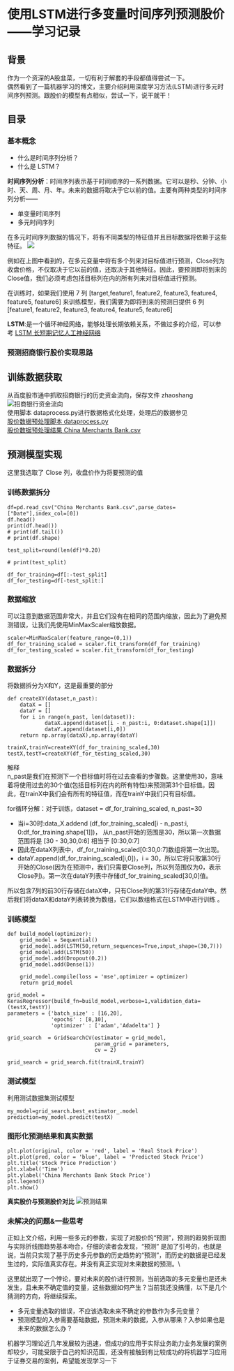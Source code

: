 # 使用LSTM进行多变量时间序列预测股价——学习记录
## 背景
作为一个资深的A股韭菜，一切有利于解套的手段都值得尝试一下。\
偶然看到了一篇机器学习的博文，主要介绍利用深度学习方法(LSTM)进行多元时间序列预测。跟股价的模型有点相似，尝试一下，说干就干！
## 目录
### 基本概念
* 什么是时间序列分析？
* 什么是 LSTM？

**时间序列分析**：时间序列表示基于时间顺序的一系列数据。它可以是秒、分钟、小时、天、周、月、年。未来的数据将取决于它以前的值。主要有两种类型的时间序列分析——
* 单变量时间序列
* 多元时间序列

在多元时间序列数据的情况下，将有不同类型的特征值并且目标数据将依赖于这些特征。
![](/pics/price.jpg)

例如在上图中看到的，在多元变量中将有多个列来对目标值进行预测，Close列为收盘价格，不仅取决于它以前的值，还取决于其他特征。因此，要预测即将到来的Close值，我们必须考虑包括目标列在内的所有列来对目标值进行预测。

在训练时，如果我们使用 7 列 [target,feature1, feature2, feature3, feature4, feature5, feature6] 来训练模型，我们需要为即将到来的预测日提供 6 列 [feature1, feature2, feature3, feature4, feature5, feature6]

**LSTM**:是一个循环神经网络，能够处理长期依赖关系，不做过多的介绍，可以参考 [LSTM 长短期记忆人工神经网络](https://baike.baidu.com/item/%E9%95%BF%E7%9F%AD%E6%9C%9F%E8%AE%B0%E5%BF%86%E4%BA%BA%E5%B7%A5%E7%A5%9E%E7%BB%8F%E7%BD%91%E7%BB%9C/17541107?fr=ge_ala)


### 预测招商银行股价实现思路
## 训练数据获取
从百度股市通中抓取招商银行的历史资金流向，保存文件 zhaoshang ![招商银行资金流向](/pics/history.jpg) \
使用脚本 dataprocess.py进行数据格式化处理，处理后的数据参见 \
[股价数据预处理脚本 dataprocess.py](/dataprocess.py) \
[股价数据预处理结果 China Merchants Bank.csv](/China%20Merchants%20Bank.csv)

## 预测模型实现
这里我选取了 Close 列，收盘价作为将要预测的值
### 训练数据拆分
 ```
df=pd.read_csv("China Merchants Bank.csv",parse_dates=["Date"],index_col=[0])
df.head()
print(df.head())
# print(df.tail())
# print(df.shape)

test_split=round(len(df)*0.20)

# print(test_split)

df_for_training=df[:-test_split]
df_for_testing=df[-test_split:]
 ```   

### 数据缩放
可以注意到数据范围非常大，并且它们没有在相同的范围内缩放，因此为了避免预测错误，让我们先使用MinMaxScaler缩放数据。

```
scaler=MinMaxScaler(feature_range=(0,1))
df_for_training_scaled = scaler.fit_transform(df_for_training)
df_for_testing_scaled = scaler.fit_transform(df_for_testing)
```

### 数据拆分
将数据拆分为X和Y，这是最重要的部分

```
def createXY(dataset,n_past):
    dataX = []
    dataY = []
    for i in range(n_past, len(dataset)):
            dataX.append(dataset[i - n_past:i, 0:dataset.shape[1]])
            dataY.append(dataset[i,0])
    return np.array(dataX),np.array(dataY)    

trainX,trainY=createXY(df_for_training_scaled,30)
testX,testY=createXY(df_for_testing_scaled,30)
```

解释 \
n_past是我们在预测下一个目标值时将在过去查看的步骤数。这里使用30，意味着将使用过去的30个值(包括目标列在内的所有特性)来预测第31个目标值。因此，在trainX中我们会有所有的特征值，而在trainY中我们只有目标值。

for循环分解：对于训练，dataset = df_for_training_scaled, n_past=30 
* 当i=30时:data_X.addend (df_for_training_scaled[i - n_past:i, 0:df_for_training.shape[1]])，
从n_past开始的范围是30，所以第一次数据范围将是 [30 - 30,30,0:6] 相当于 [0:30,0:7]
* 因此在dataX列表中，df_for_training_scaled[0:30,0:7]数组将第一次出现。
* dataY.append(df_for_training_scaled[i,0])，i = 30，所以它将只取第30行开始的Close(因为在预测中，我们只需要Close列，所以列范围仅为0，表示Close列)。第一次在dataY列表中存储df_for_training_scaled[30,0]值。

所以包含7列的前30行存储在dataX中，只有Close列的第31行存储在dataY中。然后我们将dataX和dataY列表转换为数组，它们以数组格式在LSTM中进行训练 。

### 训练模型

```
def build_model(optimizer):
    grid_model = Sequential()
    grid_model.add(LSTM(50,return_sequences=True,input_shape=(30,7)))
    grid_model.add(LSTM(50))
    grid_model.add(Dropout(0.2))
    grid_model.add(Dense(1))

    grid_model.compile(loss = 'mse',optimizer = optimizer)
    return grid_model

grid_model = KerasRegressor(build_fn=build_model,verbose=1,validation_data=(testX,testY))
parameters = {'batch_size' : [16,20],
              'epochs' : [8,10],
              'optimizer' : ['adam','Adadelta'] }

grid_search  = GridSearchCV(estimator = grid_model,
                            param_grid = parameters,
                            cv = 2)

grid_search = grid_search.fit(trainX,trainY)
```

### 测试模型
利用测试数据集测试模型
```
my_model=grid_search.best_estimator_.model
prediction=my_model.predict(testX)
```

### 图形化预测结果和真实数据

```
plt.plot(original, color = 'red', label = 'Real Stock Price')
plt.plot(pred, color = 'blue', label = 'Predicted Stock Price')
plt.title('Stock Price Prediction')
plt.xlabel('Time')
plt.ylabel('China Merchants Bank Stock Price')
plt.legend()
plt.show()

```

**真实股价与预测股价对比** 
![预测结果](/pics/pred_stock.jpg)

### 未解决的问题&一些思考
正如上文介绍，利用一些多元的参数，实现了对股价的“预测”，预测的趋势折现图与实际折线图趋势基本吻合，仔细的读者会发现，“预测” 是加了引号的，也就是说，当前只实现了基于历史多元参数的历史趋势的“预测”，而历史的数据是已经发生过的，实际值真实存在。并没有真正实现对未来数据的预测。\

这里就出现了一个悖论，要对未来的股价进行预测，当前选取的多元变量也是还未发生，且未来不确定值的变量，这些数据如何产生？当前我还没搞懂，以下是几个猜测的方向，将继续探索。

* 多元变量选取的错误，不应该选取未来不确定的参数作为多元变量？
* 预测模型的入参需要基础数据，预测未来的数据，入参从哪来？入参如果也是未来的数据怎么办？

机器学习理论近几年发展较为迅速，但成功的应用于实际业务助力业务发展的案例却较少，可能受限于自己的知识范围，还没有接触到有比较成功的将机器学习应用于证券交易的案例，希望能发现学习一下

